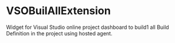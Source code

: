 # VSOBuilAllExtension
Widget for Visual Studio online project dashboard to build1 all Build Definition in the project using hosted agent.
